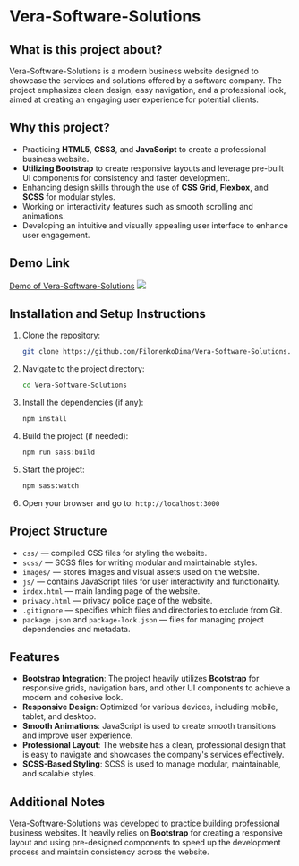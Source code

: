 # Vera-Software-Solutions

## What is this project about?

Vera-Software-Solutions is a modern business website designed to showcase the services and solutions offered by a software company. The project emphasizes clean design, easy navigation, and a professional look, aimed at creating an engaging user experience for potential clients.

## Why this project?

- Practicing **HTML5**, **CSS3**, and **JavaScript** to create a professional business website.
- **Utilizing Bootstrap** to create responsive layouts and leverage pre-built UI components for consistency and faster development.
- Enhancing design skills through the use of **CSS Grid**, **Flexbox**, and **SCSS** for modular styles.
- Working on interactivity features such as smooth scrolling and animations.
- Developing an intuitive and visually appealing user interface to enhance user engagement.

## Demo Link

[Demo of Vera-Software-Solutions](https://vera-software-df.netlify.app/)
![](demo.gif)

## Installation and Setup Instructions

1. Clone the repository:
   ```bash
   git clone https://github.com/FilonenkoDima/Vera-Software-Solutions.git
   ```
2. Navigate to the project directory:
   ```bash
   cd Vera-Software-Solutions
   ```
3. Install the dependencies (if any):
   ```bash
   npm install
   ```
4. Build the project (if needed):
   ```bash
   npm run sass:build
   ```
5. Start the project:
   ```bash
   npm sass:watch
   ```
6. Open your browser and go to: `http://localhost:3000`

## Project Structure

- `css/` — compiled CSS files for styling the website.
- `scss/` — SCSS files for writing modular and maintainable styles.
- `images/` — stores images and visual assets used on the website.
- `js/` — contains JavaScript files for user interactivity and functionality.
- `index.html` — main landing page of the website.
- `privacy.html` — privacy police page of the website.
- `.gitignore` — specifies which files and directories to exclude from Git.
- `package.json` and `package-lock.json` — files for managing project dependencies and metadata.

## Features

- **Bootstrap Integration**: The project heavily utilizes **Bootstrap** for responsive grids, navigation bars, and other UI components to achieve a modern and cohesive look.
- **Responsive Design**: Optimized for various devices, including mobile, tablet, and desktop.
- **Smooth Animations**: JavaScript is used to create smooth transitions and improve user experience.
- **Professional Layout**: The website has a clean, professional design that is easy to navigate and showcases the company's services effectively.
- **SCSS-Based Styling**: SCSS is used to manage modular, maintainable, and scalable styles.

## Additional Notes

Vera-Software-Solutions was developed to practice building professional business websites. It heavily relies on **Bootstrap** for creating a responsive layout and using pre-designed components to speed up the development process and maintain consistency across the website.
